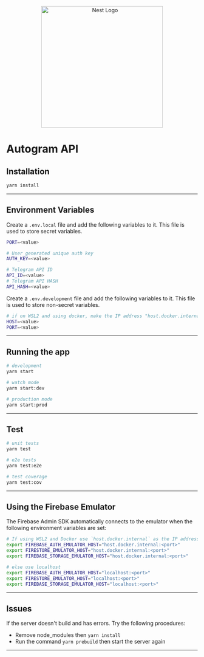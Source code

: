 <p align="center">
  <a href="http://nestjs.com/" target="blank"><img src="https://nestjs.com/img/logo_text.svg" width="320" alt="Nest Logo" /></a>
</p>

# Autogram API

## Installation

```bash
yarn install
```

---

## Environment Variables

Create a `.env.local` file and add the following variables to it. This file is used to store secret variables.

```bash
PORT=<value>

# User generated unique auth key
AUTH_KEY=<value>

# Telegram API ID
API_ID=<value>
# Telegram API HASH
API_HASH=<value>
```

Create a `.env.development` file and add the following variables to it. This file is used to store non-secret variables.

```bash
# if on WSL2 and using docker, make the IP address "host.docker.internal".
HOST=<value>
PORT=<value>
```

---

## Running the app

```bash
# development
yarn start

# watch mode
yarn start:dev

# production mode
yarn start:prod
```

---

## Test

```bash
# unit tests
yarn test

# e2e tests
yarn test:e2e

# test coverage
yarn test:cov
```

---

## Using the Firebase Emulator

The Firebase Admin SDK automatically connects to the emulator when the following environment variables are set:

```bash
# If using WSL2 and Docker use `host.docker.internal` as the IP address
export FIREBASE_AUTH_EMULATOR_HOST="host.docker.internal:<port>"
export FIRESTORE_EMULATOR_HOST="host.docker.internal:<port>"
export FIREBASE_STORAGE_EMULATOR_HOST="host.docker.internal:<port>"

# else use localhost
export FIREBASE_AUTH_EMULATOR_HOST="localhost:<port>"
export FIRESTORE_EMULATOR_HOST="localhost:<port>"
export FIREBASE_STORAGE_EMULATOR_HOST="localhost:<port>"
```

---

## Issues

If the server doesn't build and has errors. Try the following procedures:

- Remove node_modules then `yarn install`
- Run the command `yarn prebuild` then start the server again

---
